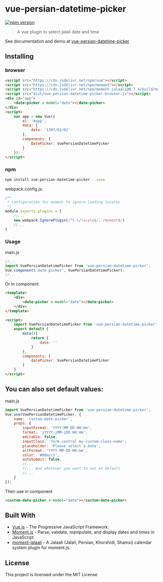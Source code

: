 # vue-persian-datetime-picker

[![npm version](https://badge.fury.io/js/vue-persian-datetime-picker.svg)](https://www.npmjs.com/package/vue-persian-datetime-picker)

> A vue plugin to select jalali date and time

See documentation and demo at [vue-persian-datetime-picker](https://talkhabi.github.io/vue-persian-datetime-picker)


## Installing
### browser
```html
<script src="https://cdn.jsdelivr.net/npm/vue"></script>
<script src="https://cdn.jsdelivr.net/npm/moment"></script>
<script src="https://cdn.jsdelivr.net/npm/moment-jalaali@0.7.4/build/moment-jalaali.js"></script>
<script src="dist/vue-persian-datetime-picker-browser.js"></script>
<div id="app">
    <date-picker v-model="date"></date-picker>
</div>
<script>
    var app = new Vue({
        el: '#app',
        data: {
            date: '1397/02/02'
        },
        components: {
            DatePicker: VuePersianDatetimePicker
        }
    });
</script>
```

### npm
```bash
npm install vue-persian-datetime-picker --save
```

webpack.config.js:
```javascript
/**
 * configuration for moment to ignore loading locales
 */
module.exports.plugins = [
    //...
    new webpack.IgnorePlugin(/^\.\/locale$/, /moment$/)
    //...
]
```

### Usage

main.js
```javascript
//...
import VuePersianDatetimePicker from 'vue-persian-datetime-picker';
Vue.component('date-picker', VuePersianDatetimePicker);
//...
```
Or in component
```html
<template>
    <div>
        <date-picker v-model="date"></date-picker>
    </div>
</template>
 
<script>
    import VuePersianDatetimePicker from 'vue-persian-datetime-picker'
    export default {
        data(){
            return {
                date: ''
            }
        },
        components: {
            datePicker: VuePersianDatetimePicker
        }
    }
</script>
```


## You can also set default values: 
main.js
```javascript
import VuePersianDatetimePicker from 'vue-persian-datetime-picker';
Vue.use(VuePersianDatetimePicker, {
    name: 'custom-date-picker',
    props: {
        inputFormat: 'YYYY-MM-DD HH:mm',
        format: 'jYYYY-jMM-jDD HH:mm',
        editable: false,
        inputClass: 'form-control my-custom-class-name',
        placeholder: 'Please select a date',
        altFormat: 'YYYY-MM-DD HH:mm',
        color: '#00acc1',
        autoSubmit: false,
        //...  
        //... And whatever you want to set as default 
        //... 
    }
});
```
Then use in component
```html
<custom-date-picker v-model="date"></custom-date-picker>
```

## Built With
* [Vue.js](https://vuejs.org/) - The Progressive JavaScript Framework.
* [Moment.js](https://momentjs.com/) - Parse, validate, manipulate, and display dates and times in JavaScript.
* [moment-jalaali](https://github.com/jalaali/moment-jalaali) - A Jalaali (Jalali, Persian, Khorshidi, Shamsi) calendar system plugin for moment.js.


## License

This project is licensed under the MIT License